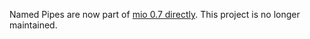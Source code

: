 Named Pipes are now part of [mio 0.7 directly](https://github.com/tokio-rs/mio/commit/52e8c2220e87696d20f13561402bcaabba4136ed). This project is no longer maintained.

